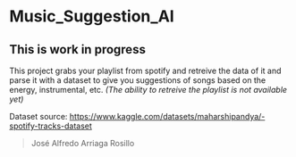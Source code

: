 # Music_Suggestion_AI

## This is work in progress

This project grabs your playlist from spotify and retreive the data of it and parse it with a dataset to give you suggestions of songs based on the energy, instrumental, etc.
*(The ability to retreive the playlist is not available yet)*


Dataset source: https://www.kaggle.com/datasets/maharshipandya/-spotify-tracks-dataset


> José Alfredo Arriaga Rosillo
